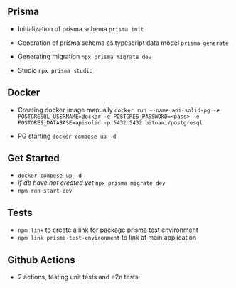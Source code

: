 ## Prisma

- Initialization of prisma schema
`prisma init`

- Generation of prisma schema as typescript data model
`prisma generate`

- Generating migration `npx prisma migrate dev`

- Studio `npx prisma studio`

## Docker

- Creating docker image manually `docker run --name api-solid-pg -e POSTGRESQL_USERNAME=docker -e POSTGRES_PASSWORD=<pass> -e POSTGRES_DATABASE=apisolid -p 5432:5432 bitnami/postgresql`

- PG starting `docker compose up -d`

## Get Started

- `docker compose up -d`
- *if db have not created yet* `npx prisma migrate dev`
- `npm run start-dev`

## Tests

- `npm link` to create a link for package prisma test environment
- `npm link prisma-test-environment` to link at main application

## Github Actions

- 2 actions, testing unit tests and e2e tests
